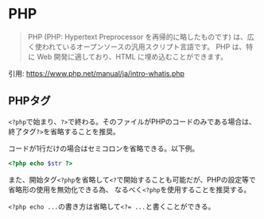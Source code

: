 # PHP

> PHP (PHP: Hypertext Preprocessor を再帰的に略したものです) は、広く使われているオープンソースの汎用スクリプト言語です。 PHP は、特に Web 開発に適しており、HTML に埋め込むことができます。

引用: https://www.php.net/manual/ja/intro-whatis.php

## PHPタグ

`<?php`で始まり、`?>`で終わる。そのファイルがPHPのコードのみである場合は、終了タグ`?>`を省略することを推奨。

コードが1行だけの場合はセミコロンを省略できる。以下例。

```php
<?php echo $str ?>
```

また、開始タグ`<?php`を省略して`<?`で開始することも可能だが、PHPの設定等で省略形の使用を無効化できる為、
なるべく`<?php`を使用することを推奨する。

`<?php echo ...`の書き方は省略して`<?= ...`と書くことができる。
